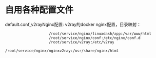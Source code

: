 # 自用各种配置文件

default.conf_v2rayNginx配置: v2ray的docker nginx配置，目录映射：

                        /root/service/nginx/linuxdash/app:/var/www/html
                        /root/service/nginx/conf:/etc/nginx/conf.d
                        /root/service/v2ray:/etc/v2ray
                        /root/service/nginx/nginxv2ray:/usr/share/nginx/html


